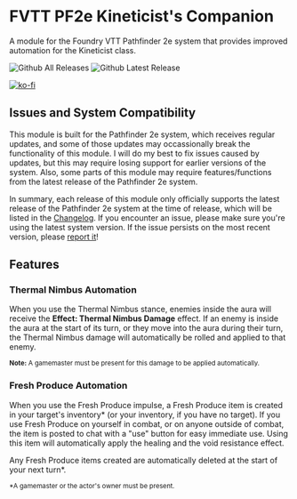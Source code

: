 # FVTT PF2e Kineticist's Companion
A module for the Foundry VTT Pathfinder 2e system that provides improved automation for the Kineticist class.

![Github All Releases](https://img.shields.io/github/downloads/JDCalvert/pf2e-kineticists-companion/total.svg)
![Github Latest Release](https://img.shields.io/github/downloads/JDCalvert/pf2e-kineticists-companion/1.2.0/total)

[![ko-fi](https://ko-fi.com/img/githubbutton_sm.svg)](https://ko-fi.com/jdcalvert)

## Issues and System Compatibility
This module is built for the Pathfinder 2e system, which receives regular updates, and some of those updates may occassionally break the functionality of this module. I will do my best to fix issues caused by updates, but this may require losing support for earlier versions of the system. Also, some parts of this module may require features/functions from the latest release of the Pathfinder 2e system.

In summary, each release of this module only officially supports the latest release of the Pathfinder 2e system at the time of release, which will be listed in the [Changelog](/CHANGELOG.md). If you encounter an issue, please make sure you're using the latest system version. If the issue persists on the most recent version, please [report it](https://github.com/JDCalvert/pf2e-kineticists-companion/issues/new)!

## Features

### Thermal Nimbus Automation
When you use the Thermal Nimbus stance, enemies inside the aura will receive the <b>Effect: Thermal Nimbus Damage</b> effect. If an enemy is inside the aura at the
start of its turn, or they move into the aura during their turn, the Thermal Nimbus damage will automatically be rolled and applied to that enemy.

<small><b>Note:</b> A gamemaster must be present for this damage to be applied automatically.</small>

### Fresh Produce Automation
When you use the Fresh Produce impulse, a Fresh Produce item is created in your target's inventory* (or your inventory, if you have no target). If you use Fresh
Produce on yourself in combat, or on anyone outside of combat, the item is posted to chat with a "use" button for easy immediate use. Using this item will
automatically apply the healing and the void resistance effect.

Any Fresh Produce items created are automatically deleted at the start of your next turn*.

<small>*A gamemaster or the actor's owner must be present.</small>
